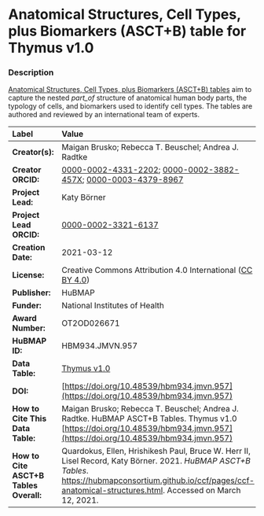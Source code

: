 # Anatomical Structures, Cell Types, plus Biomarkers (ASCT+B) table for Thymus v1.0

### Description
[Anatomical Structures, Cell Types, plus Biomarkers (ASCT+B) tables](https://hubmapconsortium.github.io/ccf/pages/ccf-anatomical-structures.html) aim to capture the nested *part_of* structure of anatomical human body parts, the typology of cells, and biomarkers used to identify cell types. The tables are authored and reviewed by an international team of experts.

| Label | Value |
| :------------- |:-------------|
| **Creator(s):** | Maigan Brusko; Rebecca T. Beuschel; Andrea J. Radtke |
| **Creator ORCID:** | [0000-0002-4331-2202](https://orcid.org/0000-0002-4331-2202); [0000-0002-3882-457X](https://orcid.org/0000-0002-3882-457X); [0000-0003-4379-8967](https://orcid.org/0000-0003-4379-8967) |
| **Project Lead:** | Katy B&ouml;rner |
| **Project Lead ORCID:** | [0000-0002-3321-6137](https://orcid.org/0000-0002-3321-6137) |
| **Creation Date:** | 2021-03-12 |
| **License:** | Creative Commons Attribution 4.0 International ([CC BY 4.0](https://creativecommons.org/licenses/by/4.0/)) |
| **Publisher:** | HuBMAP |
| **Funder:** | National Institutes of Health |
| **Award Number:** | OT2OD026671 |
| **HuBMAP ID:** | HBM934.JMVN.957 |
| **Data Table:** | [Thymus v1.0](https://hubmapconsortium.github.io/ccf-releases/v1.0/asct-b/ASCT-B_VH_Thymus.csv) |
| **DOI:** | [https://doi.org/10.48539/hbm934.jmvn.957](https://doi.org/10.48539/hbm934.jmvn.957) |
| **How to Cite This Data Table:** | Maigan Brusko; Rebecca T. Beuschel; Andrea J. Radtke. HuBMAP ASCT+B Tables. Thymus v1.0 [https://doi.org/10.48539/hbm934.jmvn.957](https://doi.org/10.48539/hbm934.jmvn.957) |
| **How to Cite ASCT+B Tables Overall:** | Quardokus, Ellen, Hrishikesh Paul, Bruce W. Herr II, Lisel Record, Katy B&ouml;rner. 2021. *HuBMAP ASCT+B Tables*. https://hubmapconsortium.github.io/ccf/pages/ccf-anatomical-structures.html. Accessed on March 12, 2021. |